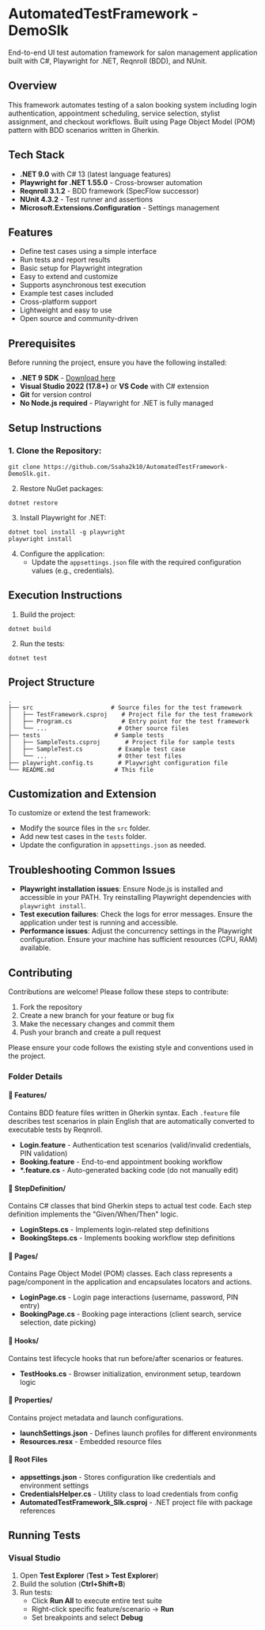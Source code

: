 # AutomatedTestFramework - DemoSlk

End-to-end UI test automation framework for salon management application built with C#, Playwright for .NET, Reqnroll (BDD), and NUnit.

## Overview

This framework automates testing of a salon booking system including login authentication, appointment scheduling, service selection, stylist assignment, and checkout workflows. Built using Page Object Model (POM) pattern with BDD scenarios written in Gherkin.

## Tech Stack

- **.NET 9.0** with C# 13 (latest language features)
- **Playwright for .NET 1.55.0** - Cross-browser automation
- **Reqnroll 3.1.2** - BDD framework (SpecFlow successor)
- **NUnit 4.3.2** - Test runner and assertions
- **Microsoft.Extensions.Configuration** - Settings management


## Features
- Define test cases using a simple interface
- Run tests and report results
- Basic setup for Playwright integration
- Easy to extend and customize
- Supports asynchronous test execution
- Example test cases included
- Cross-platform support
- Lightweight and easy to use
- Open source and community-driven
  

## Prerequisites

Before running the project, ensure you have the following installed:

- **.NET 9 SDK** - [Download here](https://dotnet.microsoft.com/download/dotnet/9.0)
- **Visual Studio 2022 (17.8+)** or **VS Code** with C# extension
- **Git** for version control
- **No Node.js required** - Playwright for .NET is fully managed

## Setup Instructions

### 1. Clone the Repository:
````````
git clone https://github.com/Ssaha2k10/AutomatedTestFramework-DemoSlk.git.
`````````
2. Restore NuGet packages:
````````
dotnet restore
````````
3. Install Playwright for .NET:
````````
dotnet tool install -g playwright
playwright install
````````

4. Configure the application:
   - Update the `appsettings.json` file with the required configuration values (e.g., credentials).

## Execution Instructions
1. Build the project:
````````
dotnet build
````````
2. Run the tests:
````````
dotnet test
````````

## Project Structure
````````
.
├── src                      # Source files for the test framework
│   ├── TestFramework.csproj    # Project file for the test framework
│   ├── Program.cs              # Entry point for the test framework
│   └── ...                    # Other source files
├── tests                     # Sample tests
│   ├── SampleTests.csproj       # Project file for sample tests
│   ├── SampleTest.cs          # Example test case
│   └── ...                    # Other test files
├── playwright.config.ts       # Playwright configuration file
└── README.md                 # This file
````````

## Customization and Extension
To customize or extend the test framework:
- Modify the source files in the `src` folder.
- Add new test cases in the `tests` folder.
- Update the configuration in `appsettings.json` as needed.

## Troubleshooting Common Issues
- **Playwright installation issues**: Ensure Node.js is installed and accessible in your PATH. Try reinstalling Playwright dependencies with `playwright install`.
- **Test execution failures**: Check the logs for error messages. Ensure the application under test is running and accessible.
- **Performance issues**: Adjust the concurrency settings in the Playwright configuration. Ensure your machine has sufficient resources (CPU, RAM) available.

## Contributing
Contributions are welcome! Please follow these steps to contribute:
1. Fork the repository
2. Create a new branch for your feature or bug fix
3. Make the necessary changes and commit them
4. Push your branch and create a pull request

Please ensure your code follows the existing style and conventions used in the project.

### Folder Details

#### 📁 **Features/**
Contains BDD feature files written in Gherkin syntax. Each `.feature` file describes test scenarios in plain English that are automatically converted to executable tests by Reqnroll.

- **Login.feature** - Authentication test scenarios (valid/invalid credentials, PIN validation)
- **Booking.feature** - End-to-end appointment booking workflow
- **\*.feature.cs** - Auto-generated backing code (do not manually edit)

#### 📁 **StepDefinition/**
Contains C# classes that bind Gherkin steps to actual test code. Each step definition implements the "Given/When/Then" logic.

- **LoginSteps.cs** - Implements login-related step definitions
- **BookingSteps.cs** - Implements booking workflow step definitions

#### 📁 **Pages/**
Contains Page Object Model (POM) classes. Each class represents a page/component in the application and encapsulates locators and actions.

- **LoginPage.cs** - Login page interactions (username, password, PIN entry)
- **BookingPage.cs** - Booking page interactions (client search, service selection, date picking)

#### 📁 **Hooks/**
Contains test lifecycle hooks that run before/after scenarios or features.

- **TestHooks.cs** - Browser initialization, environment setup, teardown logic

#### 📁 **Properties/**
Contains project metadata and launch configurations.

- **launchSettings.json** - Defines launch profiles for different environments
- **Resources.resx** - Embedded resource files

#### 📄 **Root Files**
- **appsettings.json** - Stores configuration like credentials and environment settings
- **CredentialsHelper.cs** - Utility class to load credentials from config
- **AutomatedTestFramework_Slk.csproj** - .NET project file with package references

## Running Tests

### Visual Studio

1. Open **Test Explorer** (__Test > Test Explorer__)
2. Build the solution (__Ctrl+Shift+B__)
3. Run tests:
   - Click __Run All__ to execute entire test suite
   - Right-click specific feature/scenario → __Run__
   - Set breakpoints and select __Debug__

